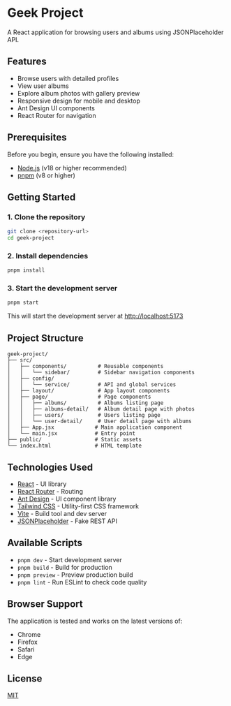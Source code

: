 # Geek Project

A React application for browsing users and albums using JSONPlaceholder API.

## Features

- Browse users with detailed profiles
- View user albums
- Explore album photos with gallery preview
- Responsive design for mobile and desktop
- Ant Design UI components
- React Router for navigation

## Prerequisites

Before you begin, ensure you have the following installed:
- [Node.js](https://nodejs.org/) (v18 or higher recommended)
- [pnpm](https://pnpm.io/) (v8 or higher)

## Getting Started

### 1. Clone the repository

```bash
git clone <repository-url>
cd geek-project
```

### 2. Install dependencies

```bash
pnpm install
```

### 3. Start the development server

```bash
pnpm start
```

This will start the development server at [http://localhost:5173](http://localhost:5173)

## Project Structure

```
geek-project/
├── src/
│   ├── components/          # Reusable components
│   │   └── sidebar/         # Sidebar navigation components
│   ├── config/              
│   │   └── service/         # API and global services
│   ├── layout/              # App layout components
│   ├── page/                # Page components
│   │   ├── albums/          # Albums listing page
│   │   ├── albums-detail/   # Album detail page with photos
│   │   ├── users/           # Users listing page
│   │   └── user-detail/     # User detail page with albums
│   ├── App.jsx             # Main application component
│   └── main.jsx            # Entry point
├── public/                 # Static assets
└── index.html              # HTML template
```

## Technologies Used

- [React](https://reactjs.org/) - UI library
- [React Router](https://reactrouter.com/) - Routing
- [Ant Design](https://ant.design/) - UI component library
- [Tailwind CSS](https://tailwindcss.com/) - Utility-first CSS framework
- [Vite](https://vitejs.dev/) - Build tool and dev server
- [JSONPlaceholder](https://jsonplaceholder.typicode.com/) - Fake REST API

## Available Scripts

- `pnpm dev` - Start development server
- `pnpm build` - Build for production
- `pnpm preview` - Preview production build
- `pnpm lint` - Run ESLint to check code quality

## Browser Support

The application is tested and works on the latest versions of:
- Chrome
- Firefox
- Safari
- Edge

## License

[MIT](LICENSE)